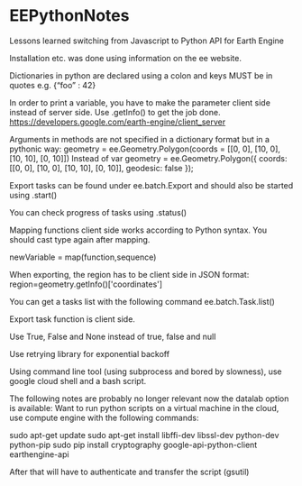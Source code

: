 # EEPythonNotes
Lessons learned switching from Javascript to Python API for Earth Engine

Installation etc. was done using information on the ee website. 
 
Dictionaries in python are declared using a colon and keys MUST be in quotes e.g. {“foo” : 42}
 
In order to print a variable, you have to make the parameter client side instead of server side. Use .getInfo() to get the job done. https://developers.google.com/earth-engine/client_server
 
Arguments in methods are not specified in a dictionary format but in a pythonic way:
geometry = ee.Geometry.Polygon(coords = [[0, 0], [10,  0], [10, 10], [0, 10]])
Instead of 
var geometry = ee.Geometry.Polygon({
  coords: [[0, 0], [10,  0], [10, 10], [0, 10]],
  geodesic: false
});
 
Export tasks can be found under ee.batch.Export and should also be started using .start()
 
You can check progress of tasks using .status()
 
Mapping functions client side works according to Python syntax. You should cast type again after mapping. 
 
newVariable = map(function,sequence)
 
When exporting, the region has to be client side in JSON format:
region=geometry.getInfo()['coordinates']
 
You can get a tasks list with the following command
ee.batch.Task.list()
 
Export task function is client side. 
 
Use True, False and None instead of true, false and null
 
Use retrying library for exponential backoff
 
Using command line tool (using subprocess and bored by slowness), use google cloud shell and a bash script. 


The following notes are probably no longer relevant now the datalab option is available: 
Want to run python scripts on a virtual machine in the cloud, use compute engine with the following commands:
 
sudo apt-get update
sudo apt-get install libffi-dev libssl-dev python-dev python-pip
sudo pip install cryptography google-api-python-client earthengine-api
 
After that will have to authenticate and transfer the script (gsutil) 
 
 
 
 
 
 
 
 
 
 
 
 
